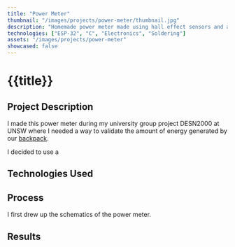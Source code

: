 ```yaml
---
title: "Power Meter"
thumbnail: "/images/projects/power-meter/thumbnail.jpg"
description: "Homemade power meter made using hall effect sensors and an ESP-32."
technologies: ["ESP-32", "C", "Electronics", "Soldering"]
assets: "/images/projects/power-meter"
showcased: false
---
```


# {{title}}

## Project Description
I made this power meter during my university group project DESN2000 at UNSW where I needed a way to validate the amount of energy generated by our <a href="/projects/shock-absorbing-regenerative-backpack">backpack</a>.

I decided to use a 

## Technologies Used

<BlogTechnologies :tags="technologies"></BlogTechnologies>

## Process
I first drew up the schematics of the power meter.

## Results
